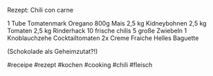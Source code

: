 Rezept: Chili con carne

1 Tube Tomatenmark
Oregano
800g Mais
2,5 kg Kidneybohnen
2,5 kg Tomaten
2,5 kg Rinderhack
10 frische chilis
5 große Zwiebeln
1 Knoblauchzehe
Cocktailtomaten
2x Creme Fraiche
Helles Baguette

(Schokolade als Geheimzutat?!)

#receipe #rezept #kochen #cooking #chili #fleisch 


